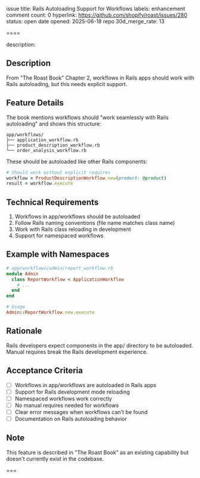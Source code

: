 issue title: Rails Autoloading Support for Workflows
labels: enhancement
comment count: 0
hyperlink: https://github.com/shopify/roast/issues/280
status: open
date opened: 2025-06-18
repo 30d_merge_rate: 13

====

description:
## Description
From "The Roast Book" Chapter 2, workflows in Rails apps should work with Rails autoloading, but this needs explicit support.

## Feature Details
The book mentions workflows should "work seamlessly with Rails autoloading" and shows this structure:
```
app/workflows/
├── application_workflow.rb
├── product_description_workflow.rb
└── order_analysis_workflow.rb
```

These should be autoloaded like other Rails components:
```ruby
# Should work without explicit requires
workflow = ProductDescriptionWorkflow.new(product: @product)
result = workflow.execute
```

## Technical Requirements
1. Workflows in app/workflows should be autoloaded
2. Follow Rails naming conventions (file name matches class name)
3. Work with Rails class reloading in development
4. Support for namespaced workflows

## Example with Namespaces
```ruby
# app/workflows/admin/report_workflow.rb
module Admin
  class ReportWorkflow < ApplicationWorkflow
    # ...
  end
end

# Usage
Admin::ReportWorkflow.new.execute
```

## Rationale
Rails developers expect components in the app/ directory to be autoloaded. Manual requires break the Rails development experience.

## Acceptance Criteria
- [ ] Workflows in app/workflows are autoloaded in Rails apps
- [ ] Support for Rails development mode reloading
- [ ] Namespaced workflows work correctly
- [ ] No manual requires needed for workflows
- [ ] Clear error messages when workflows can't be found
- [ ] Documentation on Rails autoloading behavior

## Note
This feature is described in "The Roast Book" as an existing capability but doesn't currently exist in the codebase.

===
